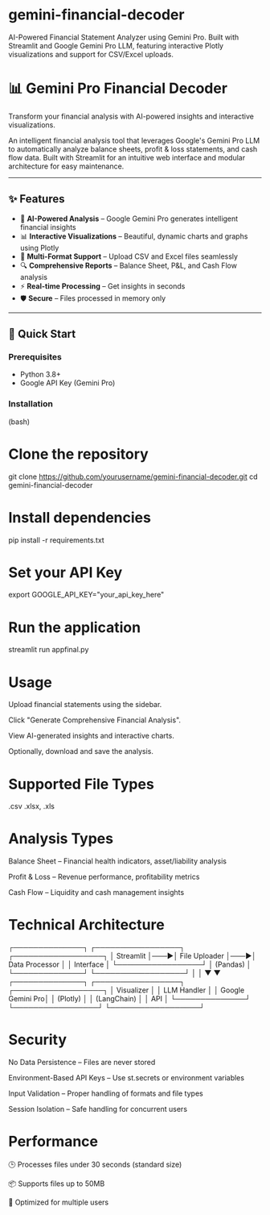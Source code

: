 # gemini-financial-decoder
AI-Powered Financial Statement Analyzer using Gemini Pro. Built with Streamlit and Google Gemini Pro LLM, featuring interactive Plotly visualizations and support for CSV/Excel uploads. 

# 📊 Gemini Pro Financial Decoder

Transform your financial analysis with AI-powered insights and interactive visualizations.

An intelligent financial analysis tool that leverages Google's Gemini Pro LLM to automatically analyze balance sheets, profit & loss statements, and cash flow data. Built with Streamlit for an intuitive web interface and modular architecture for easy maintenance.

---

## ✨ Features

- 🤖 **AI-Powered Analysis** – Google Gemini Pro generates intelligent financial insights  
- 📊 **Interactive Visualizations** – Beautiful, dynamic charts and graphs using Plotly  
- 📁 **Multi-Format Support** – Upload CSV and Excel files seamlessly  
- 🔍 **Comprehensive Reports** – Balance Sheet, P&L, and Cash Flow analysis  
- ⚡ **Real-time Processing** – Get insights in seconds  
- 🛡️ **Secure** – Files processed in memory only  

---

## 🚀 Quick Start

### Prerequisites
- Python 3.8+
- Google API Key (Gemini Pro)

### Installation

(bash)
# Clone the repository
git clone https://github.com/yourusername/gemini-financial-decoder.git
cd gemini-financial-decoder

# Install dependencies
pip install -r requirements.txt

# Set your API Key
export GOOGLE_API_KEY="your_api_key_here"

# Run the application
streamlit run appfinal.py

# Usage
Upload financial statements using the sidebar.

Click "Generate Comprehensive Financial Analysis".

View AI-generated insights and interactive charts.

Optionally, download and save the analysis.

# Supported File Types
.csv
.xlsx, .xls

# Analysis Types
Balance Sheet – Financial health indicators, asset/liability analysis

Profit & Loss – Revenue performance, profitability metrics

Cash Flow – Liquidity and cash management insights

# Technical Architecture

┌──────────────┐    ┌─────────────────┐    ┌──────────────────┐
│  Streamlit   │───▶│  File Uploader  │───▶│  Data Processor   │
│  Interface   │    └─────────────────┘    │  (Pandas)         │
└──────────────┘                          └──────────────────┘
       │                                          │
       ▼                                          ▼
┌──────────────┐    ┌─────────────────┐    ┌──────────────────┐
│  Visualizer  │    │  LLM Handler    │    │ Google Gemini Pro│
│  (Plotly)    │    │  (LangChain)    │    │      API         │
└──────────────┘    └─────────────────┘    └──────────────────┘

# Security
No Data Persistence – Files are never stored

Environment-Based API Keys – Use st.secrets or environment variables

Input Validation – Proper handling of formats and file types

Session Isolation – Safe handling for concurrent users

# Performance
🕒 Processes files under 30 seconds (standard size)

📦 Supports files up to 50MB

👥 Optimized for multiple users

